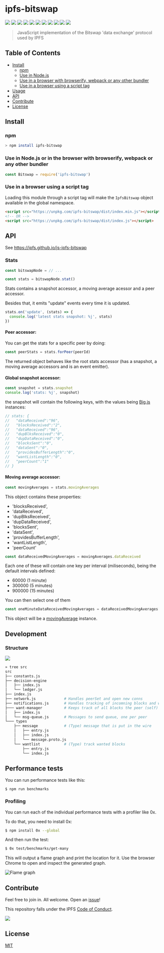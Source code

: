 # ipfs-bitswap

[![](https://img.shields.io/badge/made%20by-Protocol%20Labs-blue.svg?style=flat-square)](http://ipn.io)
[![](https://img.shields.io/badge/project-IPFS-blue.svg?style=flat-square)](http://ipfs.io/)
[![](https://img.shields.io/badge/freenode-%23ipfs-blue.svg?style=flat-square)](http://webchat.freenode.net/?channels=%23ipfs)
[![](https://coveralls.io/repos/github/ipfs/js-ipfs-bitswap/badge.svg?branch=master)](https://coveralls.io/github/ipfs/js-ipfs-bitswap?branch=master)
[![](https://travis-ci.org/ipfs/js-ipfs-bitswap.svg?branch=master)](https://travis-ci.org/ipfs/js-ipfs-bitswap)
[![](https://circleci.com/gh/ipfs/js-ipfs-bitswap.svg?style=svg)](https://circleci.com/gh/ipfs/js-ipfs-bitswap)
[![](https://david-dm.org/ipfs/js-ipfs-bitswap.svg?style=flat-square)](https://david-dm.org/ipfs/js-ipfs-bitswap)
[![](https://img.shields.io/badge/code%20style-standard-brightgreen.svg?style=flat-square)](https://github.com/feross/standard)
[![](https://img.shields.io/badge/standard--readme-OK-green.svg?style=flat-square)](https://github.com/RichardLitt/standard-readme)
![](https://img.shields.io/badge/npm-%3E%3D3.0.0-orange.svg?style=flat-square)
![](https://img.shields.io/badge/Node.js-%3E%3D4.0.0-orange.svg?style=flat-square)

> JavaScript implementation of the Bitswap 'data exchange' protocol used by IPFS

## Table of Contents

- [Install](#install)
  - [npm](#npm)
  - [Use in Node.js](#use-in-nodejs)
  - [Use in a browser with browserify, webpack or any other bundler](#use-in-a-browser-with-browserify-webpack-or-any-other-bundler)
  - [Use in a browser using a script tag](#use-in-a-browser-using-a-script-tag)
- [Usage](#usage)
- [API](#api)
- [Contribute](#contribute)
- [License](#license)

## Install

### npm

```bash
> npm install ipfs-bitswap
```

### Use in Node.js or in the browser with browserify, webpack or any other bundler

```js
const Bitswap = require('ipfs-bitswap')
```

### Use in a browser using a script tag

Loading this module through a script tag will make the `IpfsBitswap` object available in the global namespace.

```html
<script src="https://unpkg.com/ipfs-bitswap/dist/index.min.js"></script>
<!-- OR -->
<script src="https://unpkg.com/ipfs-bitswap/dist/index.js"></script>
```

## API

See https://ipfs.github.io/js-ipfs-bitswap

### Stats

```js
const bitswapNode = // ...

const stats = bitswapNode.stat()
```

Stats contains a snapshot accessor, a moving average acessor and a peer accessor.

Besides that, it emits "update" events every time it is updated.

```js
stats.on('update', (stats) => {
  console.log('latest stats snapshot: %j', stats)
})
```

#### Peer accessor:

You can get the stats for a specific peer by doing:

```js
const peerStats = stats.forPeer(peerId)
```

The returned object behaves like the root stats accessor (has a snapshot, a moving average accessors and is an event emitter).

#### Global snapshot accessor:

```js
const snapshot = stats.snapshot
console.log('stats: %j', snapshot)
```

the snapshot will contain the following keys, with the values being [Big.js](https://github.com/MikeMcl/big.js#readme) instances:

```js
// stats: {
//   "dataReceived":"96",
//   "blocksReceived":"2",
//   "dataReceived":"96",
//   "dupBlksReceived":"0",
//   "dupDataReceived":"0",
//   "blocksSent":"0",
//   "dataSent":"0",
//   "providesBufferLength":"0",
//   "wantListLength":"0",
//   "peerCount":"1"
// }
```

#### Moving average accessor:

```js
const movingAverages = stats.movingAverages
```

This object contains these properties:

* 'blocksReceived',
* 'dataReceived',
* 'dupBlksReceived',
* 'dupDataReceived',
* 'blocksSent',
* 'dataSent',
* 'providesBufferLength',
* 'wantListLength',
* 'peerCount'

```js
const dataReceivedMovingAverages = movingAverages.dataReceived
```

Each one of these will contain one key per interval (miliseconds), being the default intervals defined:

* 60000 (1 minute)
* 300000 (5 minutes)
* 900000 (15 minutes)

You can then select one of them

```js
const oneMinuteDataReceivedMovingAverages = dataReceivedMovingAverages[60000]
```

This object will be a [movingAverage](https://github.com/pgte/moving-average#readme) instance.

## Development

### Structure

![](/img/architecture.png)

```sh
» tree src
src
├── constants.js
├── decision-engine
│   ├── index.js
│   └── ledger.js
├── index.js
├── network.js             # Handles peerSet and open new conns
├── notifications.js       # Handles tracking of incomning blocks and wants/unwants.
├─── want-manager          # Keeps track of all blocks the peer (self) wants
│   ├── index.js
│   └── msg-queue.js       # Messages to send queue, one per peer
└─── types
    ├── message            # (Type) message that is put in the wire
    │   ├── entry.js
    │   ├── index.js
    │   └── message.proto.js
    └── wantlist           # (Type) track wanted blocks
        ├── entry.js
        └── index.js
```

## Performance tests

You can run performance tests like this:

```
$ npm run benchmarks
```

### Profiling

You can run each of the individual performance tests with a profiler like 0x.

To do that, you need to install 0x:

```bash
$ npm install 0x --global
```

And then run the test:

```bash
$ 0x test/benchmarks/get-many
```

This will output a flame graph and print the location for it.
Use the browser Chrome to open and inspect the generated graph.

![Flame graph](https://ipfs.io/ipfs/QmVbyLgYfkLewNtzTAFwAEMmP2hTJgs8sSqsRTBNBjyQ1y)

## Contribute

Feel free to join in. All welcome. Open an [issue](https://github.com/ipfs/js-ipfs-bitswap/issues)!

This repository falls under the IPFS [Code of Conduct](https://github.com/ipfs/community/blob/master/code-of-conduct.md).

[![](https://cdn.rawgit.com/jbenet/contribute-ipfs-gif/master/img/contribute.gif)](https://github.com/ipfs/community/blob/master/contributing.md)

## License

[MIT](LICENSE)
